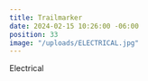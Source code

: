 ```yaml
---
title: Trailmarker
date: 2024-02-15 10:26:00 -06:00
position: 33
image: "/uploads/ELECTRICAL.jpg"
---
```


Electrical